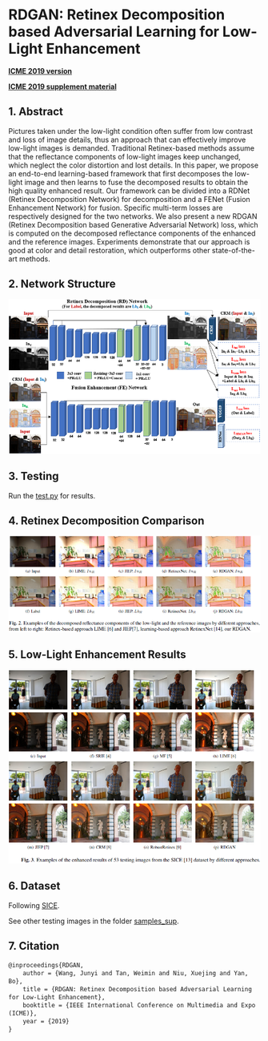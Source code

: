 # RDGAN: Retinex Decomposition based Adversarial Learning for Low-Light Enhancement
[**ICME 2019 version**](https://ieeexplore.ieee.org/abstract/document/8785047)

[**ICME 2019 supplement material**](RDGAN_Supp.pdf)

## 1. Abstract
Pictures taken under the low-light condition often suffer from low contrast and loss of image details, thus an approach that can effectively improve low-light images is demanded. Traditional Retinex-based methods assume that the reflectance components of low-light images keep unchanged, which neglect the color distortion and lost details. In this paper, we propose an end-to-end learning-based framework that first decomposes the low-light image and then learns to fuse the decomposed results to obtain the high quality enhanced result. Our framework can be divided into a RDNet (Retinex Decomposition Network) for decomposition and a FENet (Fusion Enhancement Network) for fusion. Specific multi-term losses are respectively designed for the two networks. We also present a new RDGAN (Retinex Decomposition based Generative Adversarial Network) loss, which is computed on the decomposed reflectance components of the enhanced and the reference images. Experiments demonstrate that our approach is good at color and detail restoration, which outperforms other state-of-the-art methods.

## 2. Network Structure
![Image of Network](figs/model.png)

## 3. Testing
Run the [test.py](test.py) for results.

## 4. Retinex Decomposition Comparison
![Image of RD](figs/rd.png)

## 5. Low-Light Enhancement Results
![Image of Results](figs/result.png)

## 6. Dataset
Following [SICE](https://github.com/csjcai/SICE).

See other testing images in the folder [samples_sup](samples_sup).

## 7. Citation
```
@inproceedings{RDGAN,
    author = {Wang, Junyi and Tan, Weimin and Niu, Xuejing and Yan, Bo},
    title = {RDGAN: Retinex Decomposition based Adversarial Learning for Low-Light Enhancement},
    booktitle = {IEEE International Conference on Multimedia and Expo (ICME)},
    year = {2019}
}
```
